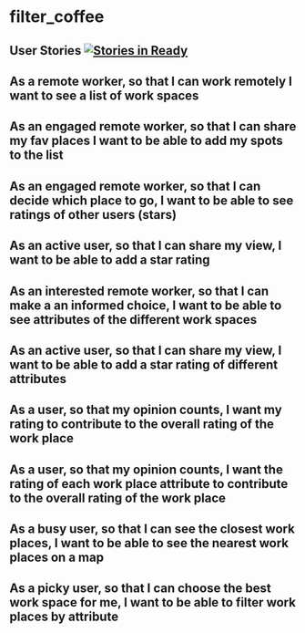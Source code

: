 # filter_coffee


User Stories
[![Stories in Ready](https://badge.waffle.io/edwardkerry/filter_coffee.svg?label=ready&title=Ready)](http://waffle.io/edwardkerry/filter_coffee)
--------------------------------------------------------------------------------
As a remote worker, so that I can work remotely
I want to see a list of work spaces
--------------------------------------------------------------------------------
As an engaged remote worker, so that I can share my fav places
I want to be able to add my spots to the list
--------------------------------------------------------------------------------
As an engaged remote worker, so that I can decide which place to go,
I want to be able to see ratings of other users (stars)
--------------------------------------------------------------------------------
As an active user, so that I can share my view,
I want to be able to add a star rating
--------------------------------------------------------------------------------
As an interested remote worker, so that I can make a an informed choice,
I want to be able to see attributes of the different work spaces
--------------------------------------------------------------------------------
As an active user, so that I can share my view,
I want to be able to add a star rating of different attributes
--------------------------------------------------------------------------------
As a user, so that my opinion counts, I want my rating to contribute to the
overall rating of the work place
--------------------------------------------------------------------------------
As a user, so that my opinion counts, I want the rating of each work place
attribute to contribute to the overall rating of the work place
--------------------------------------------------------------------------------
As a busy user, so that I can see the closest work places, I want to be able
to see the nearest work places on a map
--------------------------------------------------------------------------------
As a picky user, so that I can choose the best work space for me, I want to be
able to filter work places by attribute
--------------------------------------------------------------------------------
<!-- Users can register/login
A user must be logged in to create restaurants
Users can only edit/delete restaurants which they've created
Users can only leave one review per restaurant
Users can delete their own reviews
Some indication should be given on the page (as part of the layout) whether the user is currently logged in, along with links to the available actions (i.e. Logout/Edit account is signed in, otherwise Sign In/Sign Up)
The email address of the reviewer should be displayed as part of the review
Optional - Users can't review a restaurant which they created -->
